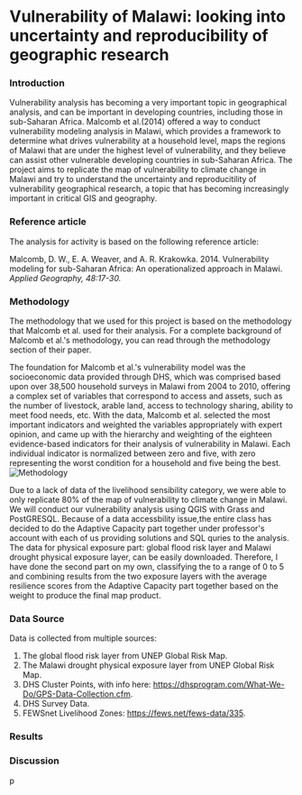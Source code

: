 # Vulnerability of Malawi: looking into uncertainty and reproducibility of geographic research
### Introduction
Vulnerability analysis has becoming a very important topic in geographical analysis, and can be important in developing countries, including those in sub-Saharan Africa. Malcomb et al.(2014) offered a way to conduct vulnerability modeling analysis in Malawi, which provides a framework to determine what drives vulnerability at a household level, maps the regions of Malawi that are under the highest level of vulnerability, and they believe can assist other vulnerable developing countries in sub-Saharan Africa. The project aims to replicate the map of vulnerability to climate change in Malawi and try to understand the uncertainty and reproducitility of vulnerability geographical research, a topic that has becoming increasingly important in critical GIS and geography.

### Reference article 
The analysis for activity is based on the following reference article: 

Malcomb, D. W., E. A. Weaver, and A. R. Krakowka. 2014. Vulnerability modeling for sub-Saharan Africa: 
An operationalized approach in Malawi. *Applied Geography, 48:17-30.*

### Methodology
The methodology that we used for this project is based on the methodology that Malcomb et al. used for their analysis. For a complete background of Malcomb et al.'s methodology, you can read through the methodology section of their paper. 

The foundation for Malcomb et al.'s vulnerability model was the socioeconomic data provided through DHS, which was comprised based upon over 38,500 household surveys in Malawi from 2004 to 2010, offering a complex set of variables that correspond to access and assets, such as the number of livestock, arable land, access to technology sharing, ability to meet food needs, etc. With the data, Malcomb et al. selected the most important indicators and weighted the variables appropriately with expert opinion, and came up with the hierarchy and weighting of the eighteen evidence-based indicators for their analysis of vulnerability in Malawi. Each individual indicator is normalized between zero and five, with zero representing the worst condition for a household and five being the best.
![Methodology](https://user-images.githubusercontent.com/25497706/68998207-70863800-087d-11ea-905b-a939bb4eac95.PNG)

Due to a lack of data of the livelihood sensibility category, we were able to only replicate 80% of the map of vulnerability to climate change in Malawi. We will conduct our vulnerability analysis using QGIS with Grass and PostGRESQL. Because of a data accessbility issue,the entire class has decided to do the Adaptive Capacity part together under professor's account with each of us providing solutions and SQL quries to the analysis. The data for physical exposure part: global flood risk layer and Malawi drought physical exposure layer, can be easily downloaded. Therefore, I have done the second part on my own, classifying the to a range of 0 to 5 and combining results from the two exposure layers with the average resilience scores from the Adaptive Capacity part together based on the weight to produce the final map product.

### Data Source
Data is collected from multiple sources:
1. The global flood risk layer from UNEP Global Risk Map. 
2. The Malawi drought physical exposure layer from UNEP Global Risk Map. 
3. DHS Cluster Points, with info here: https://dhsprogram.com/What-We-Do/GPS-Data-Collection.cfm.
4. DHS Survey Data.  
5. FEWSnet Livelihood Zones: https://fews.net/fews-data/335.

### Results
### Discussion
p
